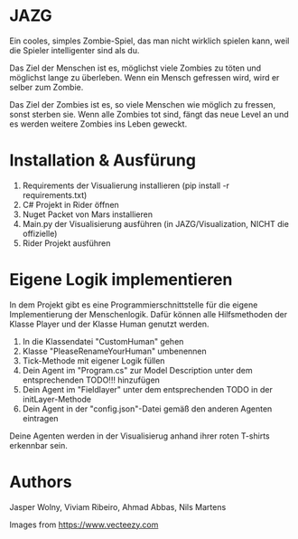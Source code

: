 # JAZG

Ein cooles, simples Zombie-Spiel, das man nicht wirklich spielen kann, weil die Spieler intelligenter sind als du.

Das Ziel der Menschen ist es, möglichst viele Zombies zu töten und möglichst lange zu überleben.
Wenn ein Mensch gefressen wird, wird er selber zum Zombie.

Das Ziel der Zombies ist es, so viele Menschen wie möglich zu fressen, sonst sterben sie.
Wenn alle Zombies tot sind, fängt das neue Level an und es werden weitere Zombies ins Leben geweckt.


# Installation & Ausfürung

1. Requirements der Visualierung installieren (pip install -r requirements.txt)
2. C# Projekt in Rider öffnen
3. Nuget Packet von Mars installieren
4. Main.py der Visualisierung ausführen (in JAZG/Visualization, NICHT die offizielle)
5. Rider Projekt ausführen

# Eigene Logik implementieren

In dem Projekt gibt es eine Programmierschnittstelle für die eigene Implementierung der Menschenlogik.
Dafür können alle Hilfsmethoden der Klasse Player und der Klasse Human genutzt werden.

1. In die Klassendatei "CustomHuman" gehen
2. Klasse "PleaseRenameYourHuman" umbenennen
3. Tick-Methode mit eigener Logik füllen
4. Dein Agent im "Program.cs" zur Model Description unter dem entsprechenden TODO!!! hinzufügen
5. Dein Agent im "Fieldlayer" unter dem entsprechenden TODO in der initLayer-Methode
5. Dein Agent in der "config.json"-Datei gemäß den anderen Agenten eintragen

Deine Agenten werden in der Visualisierug anhand ihrer roten T-shirts erkennbar sein.


# Authors 

Jasper Wolny, Viviam Ribeiro, Ahmad Abbas, Nils Martens

Images from https://www.vecteezy.com
